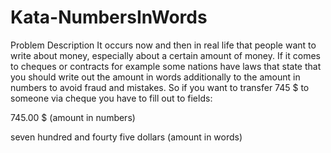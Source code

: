 # Kata-NumbersInWords

Problem Description
It occurs now and then in real life that people want to write about money, especially about a certain amount of money. If it comes to cheques or contracts for example some nations have laws that state that you should write out the amount in words additionally to the amount in numbers to avoid fraud and mistakes. So if you want to transfer 745 \$ to someone via cheque you have to fill out to fields:

745.00 \$ (amount in numbers)

seven hundred and fourty five dollars (amount in words)
